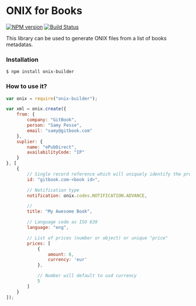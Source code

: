 # ONIX for Books

[![NPM version](https://badge.fury.io/js/onix-builder.svg)](http://badge.fury.io/js/onix-builder)
[![Build Status](https://travis-ci.org/GitbookIO/onix-builder.png?branch=master)](https://travis-ci.org/GitbookIO/onix-builder)

This library can be used to generate ONIX files from a list of books metadatas.

### Installation

```
$ npm install onix-builder
```

### How to use it?

```js
var onix = require("onix-builder");

var xml = onix.create({
    from: {
        company: "GitBook",
        person: "Samy Pesse",
        email: "samy@gitbook.com"
    },
    suplier: {
        name: "ePubDirect",
        availabilityCode: "IP"
    }
}, [
    {
        // Single record reference which will uniquely identify the product
        id: "gitbook.com-<book id>",

        // Notification type
        notification: onix.codes.NOTIFICATION.ADVANCE,

        //
        title: "My Awesome Book",

        // Language code as ISO 639
        language: "eng",

        // List of prices (number or object) or unique "price"
        prices: [
            {
                amount: 6,
                currency: 'eur'
            },

            // Number will default to usd currency
            5
        ]
    }
]);
```


